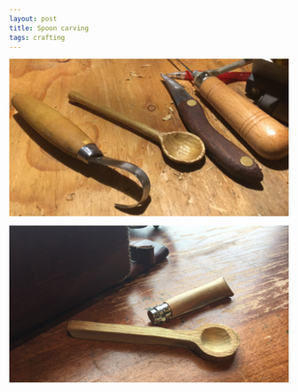 ```yaml
---
layout: post
title: Spoon carving
tags: crafting
---
```


![Spoon Carving1](assets/spoon-carving1.JPG)

![Spoon Carving2](assets/spoon-carving2.JPG)